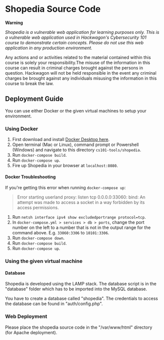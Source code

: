 # Shopedia Source Code

**Warning**

*Shopedia is a vulnerable web application for learning purposes only. This is a vulnerable web application used in Hackwagon's Cybersecurity 101 course to demonstrate certain concepts. Please do not use this web application in any production environment.*

Any actions and or activities related to the material contained within this course is solely your responsibility.The misuse of the information in this course can result in criminal charges brought against the persons in question. Hackwagon will not be held responsible in the event any criminal charges be brought against any individuals misusing the information in this course to break the law.

## Deployment Guide

You can use either Docker or the given virtual machines to setup your environment.

### Using Docker
1. First download and install [Docker Desktop here](https://www.docker.com/products/docker-desktop).
2. Open terminal (Mac or Linux), command prompt or Powershell (Windows) and navigate to this directory `cs101-tools/shopedia`.
3. Run `docker-compose build`.
4. Run `docker-compose up`.
5. Fire up Shopedia in your browser at `localhost:8080`.

#### Docker Troubleshooting
If you're getting this error when running `docker-compose up`:
> Error starting userland proxy: listen tcp 0.0.0.0:33060: bind: An attempt was made to access a socket in a way forbidden by its access permissions.

1. Run `netsh interface ipv4 show excludedportrange protocol=tcp`.
2. In `docker-compose.yml > services > db > ports`, change the port number on the left to a number that is not in the output range for the command above. E.g. `33060:3306` to `10101:3306`.
3. Run `docker-compose down`.
4. Run `docker-compose build`.
5. Run `docker-compose up`.

### Using the given virtual machine

#### Database

Shopedia is developed using the LAMP stack. The database script is in the "database" folder which has to be imported into the MySQL database.

You have to create a database called "shopedia". The credentials to access the database can be found in "auth/config.php".

### Web Deployment
Please place the shopedia source code in the "/var/www/html" directory (for Apache deployment).